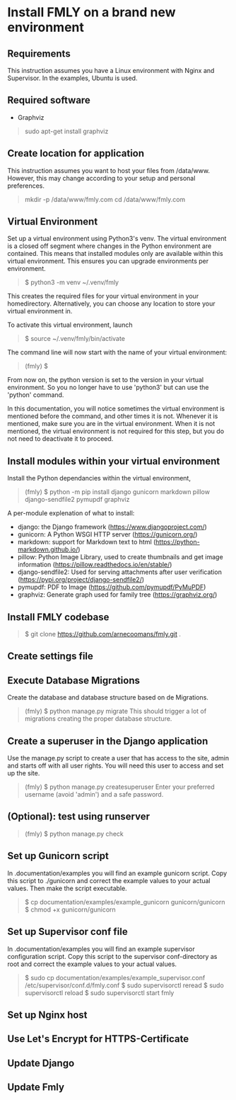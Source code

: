 # Install FMLY on a brand new environment

## Requirements
This instruction assumes you have a Linux environment with Nginx and Supervisor. 
In the examples, Ubuntu is used.

## Required software
- Graphviz
> sudo apt-get install graphviz

## Create location for application
This instruction assumes you want to host your files from /data/www. However, this may
change according to your setup and personal preferences.

> mkdir -p /data/www/fmly.com
> cd /data/www/fmly.com

## Virtual Environment
Set up a virtual environment using Python3's venv. The virtual environment is a 
closed off segment where changes in the Python environment are contained. This means
that installed modules only are available within this virtual environment.
This ensures you can upgrade environments per environment.

> $ python3 -m venv ~/.venv/fmly

This creates the required files for your virtual environment in your homedirectory. 
Alternatively, you can choose any location to store your virtual environment in.

To activate this virtual environment, launch
> $ source ~/.venv/fmly/bin/activate

The command line will now start with the name of your virtual environment:
> (fmly) $

From now on, the python version is set to the version in your virtual environment. So you
no longer have to use 'python3' but can use the 'python' command. 

In this documentation, you will notice sometimes the virtual environment is mentioned before the
command, and other times it is not. Whenever it is mentioned, make sure you are in the virtual
environment. When it is not mentioned, the virtual environment is not required for this step, but
you do not need to deactivate it to proceed.

## Install modules within your virtual environment
Install the Python dependancies within the virtual environment,

> (fmly) $ python -m pip install django gunicorn markdown pillow django-sendfile2 pymupdf graphviz

A per-module explenation of what to install:
- django: the Django framework (https://www.djangoproject.com/)
- gunicorn: A Python WSGI HTTP server (https://gunicorn.org/)
- markdown: support for Markdown text to html (https://python-markdown.github.io/)
- pillow: Python Image Library, used to create thumbnails and get image information (https://pillow.readthedocs.io/en/stable/)
- django-sendfile2: Used for serving attachments after user verification (https://pypi.org/project/django-sendfile2/)
- pymupdf: PDF to Image (https://github.com/pymupdf/PyMuPDF)
- graphviz: Generate graph used for family tree (https://graphviz.org/)

## Install FMLY codebase
> $ git clone https://github.com/arnecoomans/fmly.git .

## Create settings file
## Execute Database Migrations
Create the database and database structure based on de Migrations. 
> (fmly) $ python manage.py migrate
This should trigger a lot of migrations creating the proper database structure.

## Create a superuser in the Django application
Use the manage.py script to create a user that has access to the site, admin and starts off with 
all user rights. You will need this user to access and set up the site.

> (fmly) $ python manage.py createsuperuser
Enter your preferred username (avoid 'admin') and a safe password.

## (Optional): test using runserver
> (fmly) $ python manage.py check

## Set up Gunicorn script
In .documentation/examples you will find an example gunicorn script. Copy this script to ./gunicorn
and correct the example values to your actual values. Then make the script executable.

> $ cp documentation/examples/example_gunicorn gunicorn/gunicorn
> $ chmod +x gunicorn/gunicorn

## Set up Supervisor conf file
In .documentation/examples you will find an example supervisor configuration script. Copy this
script to the supervisor conf-directory as root and correct the example values to your actual values.

> $ sudo cp documentation/examples/example_supervisor.conf /etc/supervisor/conf.d/fmly.conf
> $ sudo supervisorctl reread
> $ sudo supervisorctl reload
> $ sudo supervisorctl start fmly

## Set up Nginx host

## Use Let's Encrypt for HTTPS-Certificate

## Update Django
## Update Fmly
